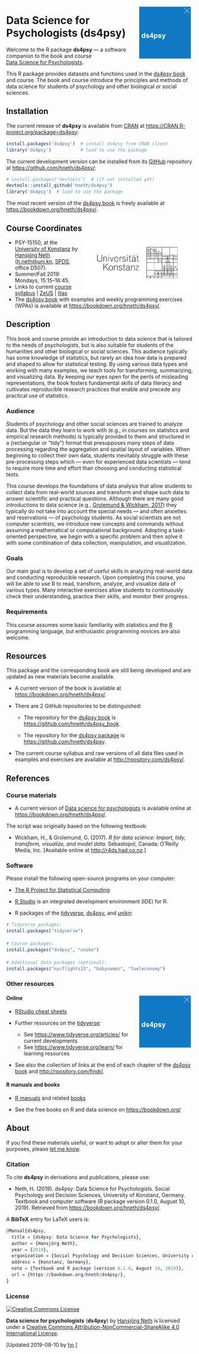 
<!-- README.md is generated from README.Rmd. Please edit THIS (Rmd) file. -->
<!-- ds4psy logo 1: -->
<a href="https://bookdown.org/hneth/ds4psy/"> <img src = "./inst/images/ds4psy.png" alt = "ds4psy" width = "150px" align = "right" style = "width: 150px; float: right; border:11;"/> </a>

Data Science for Psychologists (ds4psy)
=======================================

Welcome to the R package **ds4psy** — a software companion to the book and course</br> [Data Science for Psychologists](https://bookdown.org/hneth/ds4psy/).

This R package provides datasets and functions used in the [ds4psy book](https://bookdown.org/hneth/ds4psy/) and course.
The book and course introduce the principles and methods of data science for students of psychology and other biological or social sciences.

Installation
------------

The current release of **ds4psy** is available from [CRAN](https://CRAN.R-project.org/) at <https://CRAN.R-project.org/package=ds4psy>:

``` r
install.packages('ds4psy')  # install ds4psy from CRAN client
library('ds4psy')           # load to use the package
```

The current development version can be installed from its [GitHub](https://github.com) repository at <https://github.com/hneth/ds4psy/>:

``` r
# install.packages('devtools')  # (if not installed yet)
devtools::install_github('hneth/ds4psy')
library('ds4psy')  # load to use the package
```

The most recent version of the [ds4psy book](https://bookdown.org/hneth/ds4psy/) is freely available at <https://bookdown.org/hneth/ds4psy/>.

Course Coordinates
------------------

<!-- uni.kn logo, but link to SPDS: -->
<!-- ![](./inst/images/uniKn_logo.png) -->
<a href="https://www.spds.uni-konstanz.de/"> <img src = "./inst/images/uniKn_logo.png" alt = "spds.uni.kn" width = "300px" align = "right" style = "width: 300px; float: right; border:20;"/> </a>

-   PSY-15150, at the [University of Konstanz](https://www.uni-konstanz.de/) by [Hansjörg Neth](https://neth.de/) (<h.neth@uni.kn>, [SPDS](https://www.spds.uni-konstanz.de/), office D507).
-   Summer/Fall 2019: Mondays, 15:15–16:45.
-   Links to current [course syllabus](http://rpository.com/ds4psy/) | [ZeUS](https://zeus.uni-konstanz.de:443/hioserver/pages/startFlow.xhtml?_flowId=detailView-flow&unitId=5101&periodId=180) | [Ilias](https://ilias.uni-konstanz.de/ilias/goto_ilias_uni_crs_920241.html)
-   The [ds4psy book](https://bookdown.org/hneth/ds4psy/) with examples and weekly programming exercises (WPAs) is available at <https://bookdown.org/hneth/ds4psy/>.

Description
-----------

This book and course provide an introduction to data science that is tailored to the needs of psychologists, but is also suitable for students of the humanities and other biological or social sciences. This audience typically has some knowledge of statistics, but rarely an idea how data is prepared and shaped to allow for statistical testing. By using various data types and working with many examples, we teach tools for transforming, summarizing, and visualizing data. By keeping our eyes open for the perils of misleading representations, the book fosters fundamental skills of data literacy and cultivates reproducible research practices that enable and precede any practical use of statistics.

### Audience

Students of psychology and other social sciences are trained to analyze data. But the data they learn to work with (e.g., in courses on statistics and empirical research methods) is typically provided to them and structured in a (rectangular or "tidy") format that presupposes many steps of data processing regarding the aggregation and spatial layout of variables. When beginning to collect their own data, students inevitably struggle with these pre-processing steps which — even for experienced data scientists — tend to require more time and effort than choosing and conducting statistical tests.

This course develops the foundations of data analysis that allow students to collect data from real-world sources and transform and shape such data to answer scientific and practical questions. Although there are many good introductions to data science (e.g., [Grolemund & Wickham, 2017](http://r4ds.had.co.nz/)) they typically do not take into account the special needs — and often anxieties and reservations — of psychology students. As social scientists are not computer scientists, we introduce new concepts and commands without assuming a mathematical or computational background. Adopting a task-oriented perspective, we begin with a specific problem and then solve it with some combination of data collection, manipulation, and visualization.

### Goals

Our main goal is to develop a set of useful skills in analyzing real-world data and conducting reproducible research. Upon completing this course, you will be able to use R to read, transform, analyze, and visualize data of various types. Many interactive exercises allow students to continuously check their understanding, practice their skills, and monitor their progress.

### Requirements

This course assumes some basic familiarity with statistics and the [R](https://www.R-project.org/) programming language, but enthusiastic programming novices are also welcome.

Resources
---------

This package and the corresponding book are still being developed and are updated as new materials become available.

-   A current version of the book is available at <https://bookdown.org/hneth/ds4psy/>.

-   There are 2 GitHub repositories to be distinguished:

    -   The repository for the [ds4psy book](https://bookdown.org/hneth/ds4psy/) is <https://github.com/hneth/ds4psy_book>.

    -   The repository for the [ds4psy package](https://github.com/hneth/ds4psy/) is <https://github.com/hneth/ds4psy>.

-   The current course syllabus and raw versions of all data files used in examples and exercises are available at <http://rpository.com/ds4psy/>.

References
----------

### Course materials

-   A current version of [Data science for psychologists](https://bookdown.org/hneth/ds4psy/) is available online at
    <https://bookdown.org/hneth/ds4psy/>.

The script was originally based on the following textbook:

-   Wickham, H., & Grolemund, G. (2017). *R for data science: Import, tidy, transform, visualize, and model data.* Sebastopol, Canada: O'Reilly Media, Inc. \[Available online at <http://r4ds.had.co.nz>.\]

### Software

Please install the following open-source programs on your computer:

-   [The R Project for Statistical Computing](https://www.R-project.org/)

-   [R Studio](http://www.rstudio.com/) is an integrated development environment (IDE) for R.

-   R packages of the [tidyverse](https://www.tidyverse.org/), [ds4psy](https://github.com/hneth/ds4psy/), and [unikn](https://CRAN.R-project.org/package=unikn):

``` r
# Tidyverse packages: 
install.packages("tidyverse")

# Course packages: 
install.packages("ds4psy", "unikn")

# Additional data packages (optional): 
install.packages("nycflights13", "babynames", "fueleconomy")
```

### Other resources

<!-- #### Course essentials and exercises (WPAs) -->
<!-- ds4psy logo: -->
<a href="https://bookdown.org/hneth/ds4psy/"> <img src = "./inst/images/ds4psy.png" alt = "ds4psy" width = "150px" align = "right" style = "width: 150px; float: right; border:11;"/> </a>

<!-- Table with links: -->
<!-- All [ds4psy](http://rpository.com/ds4psy/) essentials (from) previous courses):  -->
<!--
Nr. | Topic       |
---:|:------------| 
0.  | [Syllabus](http://rpository.com/ds4psy/) | 
1.  | [Basic R concepts and commands](http://rpository.com/ds4psy/essentials/basics.html) | 
2.  | [Visualizing data](http://rpository.com/ds4psy/essentials/visualize.html) | 
3.  | [Transforming data](http://rpository.com/ds4psy/essentials/transform.html) |
4.  | [Exploring data (EDA)](http://rpository.com/ds4psy/essentials/explore.html) | 
5.  | [Tibbles](http://rpository.com/ds4psy/essentials/tibbles.html) |
6.  | [Importing data](http://rpository.com/ds4psy/essentials/import.html) |
7.  | [Tidying data](http://rpository.com/ds4psy/essentials/tidy.html) |
8.  | [Joining data](http://rpository.com/ds4psy/essentials/join.html) |
9.  | [Functions](http://rpository.com/ds4psy/essentials/function.html) |
10. | [Iteration](http://rpository.com/ds4psy/essentials/iteration.html) |
+.  | [Datasets](http://rpository.com/ds4psy/essentials/datasets.html) | 
-->
#### Online

-   [RStudio cheat sheets](https://www.rstudio.com/resources/cheatsheets/)

-   Further resources on the [tidyverse](https://www.tidyverse.org/):
    -   See <https://www.tidyverse.org/articles/> for current developments
    -   See <https://www.tidyverse.org/learn/> for learning resources
-   See also the collection of links at the end of each chapter of the [ds4psy book](https://bookdown.org/hneth/ds4psy/) and <http://rpository.com/findr/>.

#### R manuals and books

-   [R manuals](https://cran.r-project.org/manuals.html) and related [books](https://www.r-project.org/doc/bib/R-books.html)

-   See the free books on R and data science on <https://bookdown.org/>

<!-- - Zumel, N., & Mount, J. (2014). _Practical data science with R_. Greenwich, CT: Manning Publications. -->
About
-----

If you find these materials useful, or want to adopt or alter them for your purposes, please [let me know](https://www.spds.uni-konstanz.de/hans-neth).

### Citation

To cite **ds4psy** in derivations and publications, please use:

-   Neth, H. (2019). ds4psy: Data Science for Psychologists.
    Social Psychology and Decision Sciences, University of Konstanz, Germany.
    Textbook and computer software (R package version 0.1.0, August 10, 2019).
    Retrieved from <https://bookdown.org/hneth/ds4psy/>.

A **BibTeX** entry for LaTeX users is:

``` r
@Manual{ds4psy,
  title = {ds4psy: Data Science for Psychologists},
  author = {Hansjörg Neth},
  year = {2019},
  organization = {Social Psychology and Decision Sciences, University of Konstanz},
  address = {Konstanz, Germany},
  note = {Textbook and R package (version 0.1.0, August 10, 2019)},
  url = {https://bookdown.org/hneth/ds4psy/},
}
```

### License

<a rel="license" href="http://creativecommons.org/licenses/by-nc-sa/4.0/"><img alt="Creative Commons License" style="border-width:0" src="https://i.creativecommons.org/l/by-nc-sa/4.0/88x31.png" /></a>

<span xmlns:dct="http://purl.org/dc/terms/" property="dct:title">**Data science for psychologists** (**ds4psy**)</span> by <a xmlns:cc="http://creativecommons.org/ns#" href="https://neth.de" property="cc:attributionName" rel="cc:attributionURL">Hansjörg Neth</a> is licensed under a <a rel="license" href="http://creativecommons.org/licenses/by-nc-sa/4.0/">Creative Commons Attribution-NonCommercial-ShareAlike 4.0 International License</a>.

<!-- Update: -->
\[Updated 2019-08-10 by [hn](https://neth.de).\]

<!-- eof. -->
